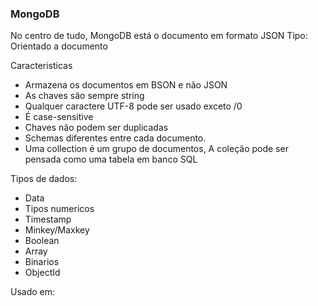 ### MongoDB
No centro de tudo, MongoDB está o documento em formato JSON
Tipo: Orientado a documento

Caracteristicas
- Armazena os documentos em BSON e não JSON
- As chaves são sempre string
- Qualquer caractere UTF-8 pode ser usado exceto /0
- É case-sensitive
- Chaves não podem ser duplicadas
- Schemas diferentes entre cada documento.
- Uma collection é um grupo de documentos, A coleção pode ser pensada como uma tabela em banco SQL

Tipos de dados:
- Data
- Tipos numericos
- Timestamp
- Minkey/Maxkey
- Boolean
- Array 
- Binarios
- ObjectId

Usado em:
